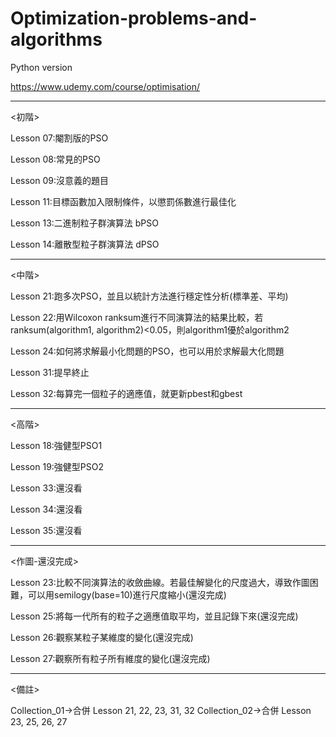 # Optimization-problems-and-algorithms
Python version

https://www.udemy.com/course/optimisation/

------------------------------------------------------------------------------------------------

<初階>

Lesson 07:閹割版的PSO

Lesson 08:常見的PSO

Lesson 09:沒意義的題目

Lesson 11:目標函數加入限制條件，以懲罰係數進行最佳化

Lesson 13:二進制粒子群演算法 bPSO

Lesson 14:離散型粒子群演算法 dPSO

------------------------------------------------------------------------------------------------

<中階>

Lesson 21:跑多次PSO，並且以統計方法進行穩定性分析(標準差、平均)

Lesson 22:用Wilcoxon ranksum進行不同演算法的結果比較，若ranksum(algorithm1, algorithm2)<0.05，則algorithm1優於algorithm2

Lesson 24:如何將求解最小化問題的PSO，也可以用於求解最大化問題

Lesson 31:提早終止

Lesson 32:每算完一個粒子的適應值，就更新pbest和gbest

------------------------------------------------------------------------------------------------

<高階>

Lesson 18:強健型PSO1

Lesson 19:強健型PSO2

Lesson 33:還沒看

Lesson 34:還沒看

Lesson 35:還沒看

------------------------------------------------------------------------------------------------

<作圖-還沒完成>

Lesson 23:比較不同演算法的收斂曲線。若最佳解變化的尺度過大，導致作圖困難，可以用semilogy(base=10)進行尺度縮小(還沒完成)

Lesson 25:將每一代所有的粒子之適應值取平均，並且記錄下來(還沒完成)

Lesson 26:觀察某粒子某維度的變化(還沒完成)

Lesson 27:觀察所有粒子所有維度的變化(還沒完成)

------------------------------------------------------------------------------------------------

<備註>

Collection_01->合併 Lesson 21, 22, 23, 31, 32
Collection_02->合併 Lesson 23, 25, 26, 27
